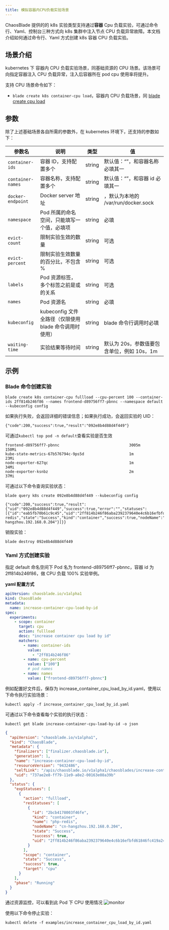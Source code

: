 ```yaml
---
title: 模拟容器内CPU负载实验场景
---
```


ChaosBlade 提供的的 k8s 实验类型支持通过**容器** Cpu 负载实验，可通过命令行、Yaml、控制台三种方式向 k8s 集群中注入节点 CPU 负载异常故障。本文档介绍如何通过命令行、Yaml 方式创建 k8s 容器 CPU 负载实验。

## 场景介绍

kubernetes 下 容器内 CPU 负载实验场景，同基础资源的 CPU 场景。该场景可向指定容器注入 CPU 负载异常，注入后容器所在 pod cpu 使用率将提升。

支持 CPU 场景命令如下：

- `blade create k8s container-cpu load`，容器内 CPU 负载场景，同 [blade create cpu load](../../host/cpu/blade_create_cpu_load.md)

## 参数

除了上述基础场景各自所需的参数外，在 kubernetes 环境下，还支持的参数如下：

| 参数名            | 说明                                                   | 类型   | 值                                         |
| ----------------- | ------------------------------------------------------ | ------ | ------------------------------------------ |
| `container-ids`   | 容器 ID，支持配置多个                                  | string | 默认值：“”，和容器名称必填其一             |
| `container-names` | 容器名称，支持配置多个                                 | string | 默认值：“”，和容器 id 必填其一             |
| `docker-endpoint` | Docker server 地址                                     | string | ，默认为本地的 /var/run/docker.sock        |
| `namespace`       | Pod 所属的命名空间，只能填写一个值，必填项             | string | 必填                                       |
| `evict-count`     | 限制实验生效的数量                                     | string | 可选                                       |
| `evict-percent`   | 限制实验生效数量的百分比，不包含 %                     | string | 可选                                       |
| `labels`          | Pod 资源标签，多个标签之前是或的关系                   | string | 可选                                       |
| `names`           | Pod 资源名                                             | string | 必填                                       |
| `kubeconfig`      | kubeconfig 文件全路径（仅限使用 blade 命令调用时使用） | string | blade 命令行调用时必填                     |
| `waiting-time`    | 实验结果等待时间                                       | string | 默认为 20s，参数值要包含单位，例如 10s，1m |

## 示例

### Blade 命令创建实验

```shell
blade create k8s container-cpu fullload --cpu-percent 100 --container-ids 2ff814b246f86 --names frontend-d89756ff7-pbnnc --namespace default --kubeconfig config
```

如果执行失败，会返回详细的错误信息；如果执行成功，会返回实验的 UID：

```
{"code":200,"success":true,"result":"092e8b4d88d4f449"}
```

可通过`kubectl top pod -n default`查看实验是否生效

```
frontend-d89756ff7-pbnnc                               3005m        150Mi
kube-state-metrics-67b576794c-9ps5d                    1m           23Mi
node-exporter-627qc                                    1m           34Mi
node-exporter-ksnbz                                    2m           37Mi
```

可通过以下命令查询实验状态：

```
blade query k8s create 092e8b4d88d4f449 --kubeconfig config

{"code":200,"success":true,"result":{"uid":"092e8b4d88d4f449","success":true,"error":"","statuses":[{"id":"eab5fb70b61c9c45","uid":"2ff814b246f86aba2392379640e4c6b16efbfd61846fc419a24f8d8ccf0f86f0","name":"php-redis","state":"Success","kind":"container","success":true,"nodeName":"cn-hangzhou.192.168.0.204"}]}}
```

销毁实验：

```
blade destroy 092e8b4d88d4f449
```

### Yaml 方式创建实验

指定 default 命名空间下 Pod 名为 frontend-d89756ff7-pbnnc，容器 id 为 2ff814b246f86，做 CPU 负载 100% 实验举例。

**yaml 配置方式**

```yaml
apiVersion: chaosblade.io/v1alpha1
kind: ChaosBlade
metadata:
  name: increase-container-cpu-load-by-id
spec:
  experiments:
    - scope: container
      target: cpu
      action: fullload
      desc: "increase container cpu load by id"
      matchers:
        - name: container-ids
          value:
            - "2ff814b246f86"
        - name: cpu-percent
          value: ["100"]
          # pod names
        - name: names
          value: ["frontend-d89756ff7-pbnnc"]
```

例如配置好文件后，保存为 increase_container_cpu_load_by_id.yaml，使用以下命令执行实验场景：

```
kubectl apply -f increase_container_cpu_load_by_id.yaml
```

可通过以下命令查看每个实验的执行状态：

```
kubectl get blade increase-container-cpu-load-by-id -o json
```

```json
{
  "apiVersion": "chaosblade.io/v1alpha1",
  "kind": "ChaosBlade",
  "metadata": {
    "finalizers": ["finalizer.chaosblade.io"],
    "generation": 1,
    "name": "increase-container-cpu-load-by-id",
    "resourceVersion": "9432486",
    "selfLink": "/apis/chaosblade.io/v1alpha1/chaosblades/increase-container-cpu-load-by-id",
    "uid": "737ae2e8-ff79-11e9-a8e2-00163e08a39b"
  },
  "status": {
    "expStatuses": [
      {
        "action": "fullload",
        "resStatuses": [
          {
            "id": "2bcb4178003f46fe",
            "kind": "container",
            "name": "php-redis",
            "nodeName": "cn-hangzhou.192.168.0.204",
            "state": "Success",
            "success": true,
            "uid": "2ff814b246f86aba2392379640e4c6b16efbfd61846fc419a24f8d8ccf0f86f0"
          }
        ],
        "scope": "container",
        "state": "Success",
        "success": true,
        "target": "cpu"
      }
    ],
    "phase": "Running"
  }
}
```

通过资源监控，可以看到此 Pod 下 CPU 使用情况
![monitor](https://user-images.githubusercontent.com/3992234/68177462-5cac1d80-ffc3-11e9-8c8f-4854f3eb4315.png)

使用以下命令停止实验：

```
kubectl delete -f examples/increase_container_cpu_load_by_id.yaml
```
